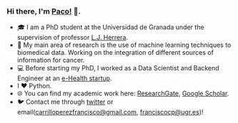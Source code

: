 ### Hi there, I'm [Paco!](https://pacocp.es) 👋.  

- 🎓 I am a PhD student at the Universidad de Granada under the supervision of professor [L.J. Herrera](https://scholar.google.es/citations?hl=es&user=RsrJHl8AAAAJ). 
- 🧬 My main area of research is the use of machine learning techniques to biomedical data. Working on the integration of different sources of information for cancer.
- 💻 Before starting my PhD, I worked as a Data Scientist and Backend Engineer at an [e-Health startup](https://www.mdurance.eu/).
- I ❤️ Python.
- 🌐 You can find my academic work here: [ResearchGate](https://www.researchgate.net/profile/Francisco_Carrillo-Perez), [Google Scholar](https://scholar.google.com/citations?user=KqHbnTkAAAAJ&hl=en).
- 🐦 Contact me through [twitter](https://twitter.com/pacocp9) or email(carrilloperezfrancisco@gmail.com, franciscocp@ugr.es)! 
